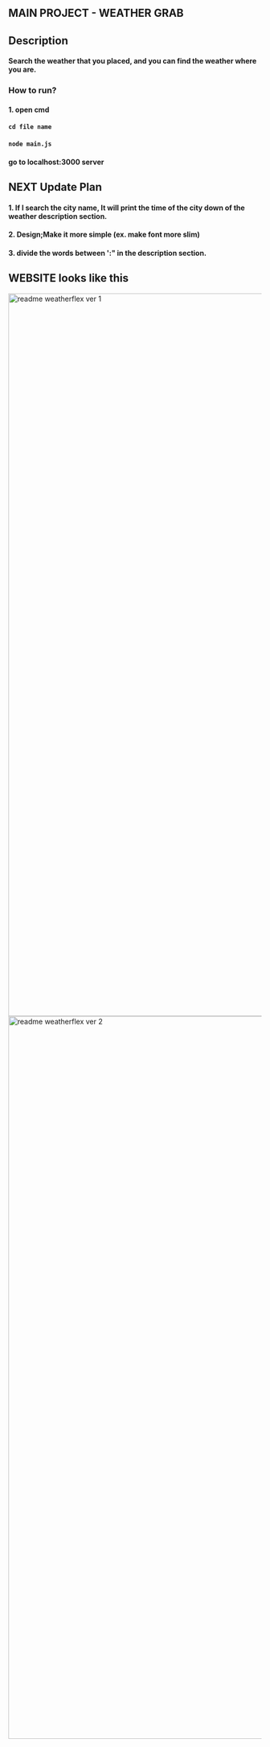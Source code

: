 ## MAIN PROJECT - WEATHER GRAB

## Description
#### Search the weather that you placed, and you can find the weather where you are.


### How to run?

#### 1. open cmd
#### `cd file name`
#### `node main.js`
#### go to localhost:3000 server


## NEXT Update Plan
#### 1. If I search the city name, It will print the time of the city down of the weather description section.
#### 2. Design;Make it more simple (ex. make font more slim)
#### 3. divide the words between ':" in the description section.


## WEBSITE looks like this

<img width="1437" alt="readme weatherflex ver 1 " src="https://user-images.githubusercontent.com/57825621/99903942-fea3c280-2d0a-11eb-9eb4-ae889bdf369e.png">

<img width="1437" alt="readme weatherflex ver 2 " src="https://user-images.githubusercontent.com/57825621/99903942-fea3c280-2d0a-11eb-9eb4-ae889bdf369e.png">
